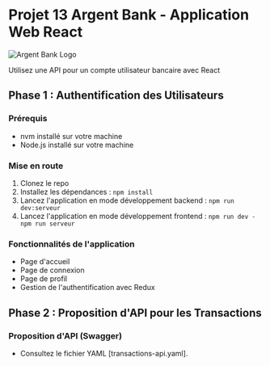 # Projet 13 Argent Bank - Application Web React

![Argent Bank Logo](imgReadme.png)

Utilisez une API pour un compte utilisateur bancaire avec React

## Phase 1 : Authentification des Utilisateurs

### Prérequis
- nvm installé sur votre machine
- Node.js installé sur votre machine

### Mise en route
1. Clonez le repo 
2. Installez les dépendances : `npm install`
3. Lancez l'application en mode développement backend : `npm run dev:serveur`
4. Lancez l'application en mode développement frontend : `npm run dev - npm run serveur`

### Fonctionnalités de l'application
- Page d'accueil
- Page de connexion
- Page de profil
- Gestion de l'authentification avec Redux

## Phase 2 : Proposition d'API pour les Transactions

### Proposition d'API (Swagger)
- Consultez le fichier YAML [transactions-api.yaml].
